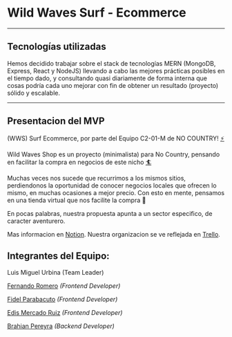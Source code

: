 # Wild Waves Surf - Ecommerce
_______________________________

## Tecnologías utilizadas

Hemos decidido trabajar sobre el stack de tecnologías MERN (MongoDB, Express, React y NodeJS) llevando a cabo las mejores prácticas posibles en el tiempo dado, y consultando quasi diariamente de forma interna que cosas podría cada uno mejorar con fin de obtener un resultado (proyecto) sólido y escalable.

_______________________________
## Presentacion del MVP

(WWS) Surf Ecommerce, por parte del Equipo C2-01-M de NO COUNTRY! [⚡](https://emojis.wiki/es/rayo/) 

Wild Waves Shop es un proyecto (minimalista) para No Country, pensando en facilitar la compra en negocios de este nicho [🏄](https://emojipedia.org/person-surfing/)

Muchas veces nos sucede que recurrimos a los mismos sitios, perdiendonos la oportunidad de conocer negocios locales que ofrecen lo mismo, en muchas ocasiones a mejor precio. Con esto en mente, pensamos en una tienda virtual que nos facilite la compra 🥳

En pocas palabras, nuestra propuesta apunta a un sector especifico, de caracter aventurero.

Mas informacion en [Notion](https://www.notion.so/Wild-Waves-Shop-5c789548286c4e72a2843fd8301a6928).
Nuestra organizacion se ve reflejada en [Trello](https://trello.com/b/2ikhLP8K/no-country).

## Integrantes del Equipo:

Luis Miguel Urbina (Team Leader) 

[Fernando Romero](https://www.linkedin.com/in/fernando-romero-1bb3a0198/) *(Frontend Developer)*

[Fidel Parabacuto](http://linkedin.com/in/fidel-parabacuto) *(Frontend Developer)*

[Edis Mercado Ruiz](https://www.linkedin.com/in/edismr) *(Frontend Developer)*

[Brahian Pereyra](https://www.linkedin.com/in/brahianpdev/) *(Backend Developer)*
